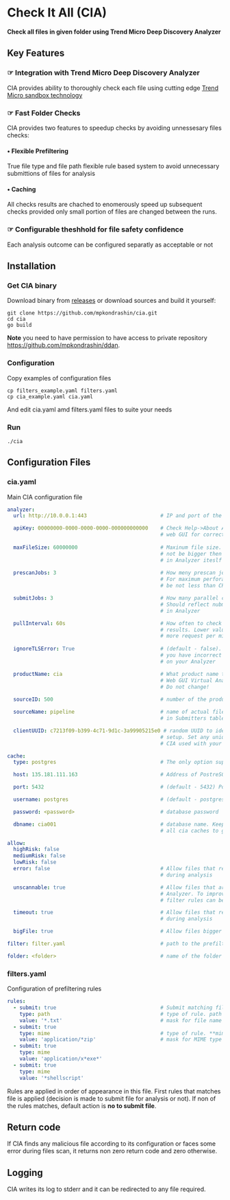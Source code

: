 # Check It All (CIA)

**Check all files in given folder using Trend Micro Deep Discovery Analyzer**

## Key Features

### &#x261E; Integration with Trend Micro Deep Discovery Analyzer

CIA provides ability to thoroughly check each file using cutting edge [Trend Micro sandbox technology](https://www.trendmicro.com/en_us/business/products/network/advanced-threat-protection/analyzer.html)

### &#x261E; Fast Folder Checks

CIA provides two features to speedup checks by avoiding unnessesary files checks:

#### &bull; Flexible Prefiltering

True file type and file path flexible rule based system to avoid unnecessary submittions of files for analysis

#### &bull; Caching

All checks results are chached to enomerously speed up subsequent checks provided only small portion of files are changed between the runs.

### &#x261E; Configurable theshhold for file safety confidence

Each analysis outcome can be configured separatly as acceptable or not


## Installation

### Get CIA binary
Download binary from [releases](https://github.com/mpkondrashin/cia/releases) or download sources and build it yourself:

```commandline
git clone https://github.com/mpkondrashin/cia.git
cd cia
go build
```
**Note** you need to have permission to have access to private repository https://github.com/mpkondrashin/ddan.

### Configuration

Copy examples of configuration files
```commandline
cp filters_example.yaml filters.yaml
cp cia_example.yaml cia.yaml
```
And edit cia.yaml amd filters.yaml files to suite your needs

### Run
```commandline
./cia
```

## Configuration Files

### cia.yaml

Main CIA configuration file

```yaml
analyzer:
  url: http://10.0.0.1:443                        # IP and port of the analyer

  apiKey: 00000000-0000-0000-0000-000000000000    # Check Help->About Analyser 
                                                  # web GUI for correct value
  
  maxFileSize: 60000000                           # Maxinum file size. It can
                                                  # not be bigger then configured
                                                  # in Analyzer iteslf
  
  prescanJobs: 3                                  # How meny prescan jobs to run.
                                                  # For maximum perforamnce should
                                                  # be not less than CPU cores

  submitJobs: 3                                   # How many parallel checks to run.
                                                  # Should reflect nubmer os sandboxes
                                                  # in Analyzer

  pullInterval: 60s                               # How often to check analyzer for
                                                  # results. Lower values will result
                                                  # more request per minute to analyzer.
  
  ignoreTLSError: True                            # (default - false). Set True if
                                                  # you have incorrect certificate set
                                                  # on your Analyzer

  productName: cia                                # What product name to display in Analyzer
                                                  # Web GUI Virtual Analyzer->Submitters.
                                                  # Do not change! 
                                                  
  sourceID: 500                                   # number of the product. Do not change!

  sourceName: pipeline                            # name of actual files source. Displaed
                                                  # in Submitters table in Analyzer GUI

  clientUUID: c7213f09-b399-4c71-9d1c-3a99905215e0 # random UUID to identify each particular
                                                  # setup. Set any unique value for each
                                                  # CIA used with your Analyzer

cache:
  type: postgres                                  # The only option supported

  host: 135.181.111.163                           # Address of PostreSQL server

  port: 5432                                      # (default - 5432) Port of PostreSQL server

  username: postgres                              # (default - postgres)

  password: <password>                            # database password

  dbname: cia001                                  # database name. Keep the same for
                                                  # all cia caches to get united cache

allow:
  highRisk: false
  mediumRisk: false
  lowRisk: false 
  error: false                                    # Allow files that resulted error
                                                  # during analysis

  unscannable: true                               # Allow files that are not supported by
                                                  # Analyzer. To improve performance
                                                  # filter rules can be used (see below)

  timeout: true                                   # Allow files that resulted timeout
                                                  # during analysis

  bigFile: true                                   # Allow files bigger then maxFileSize

filter: filter.yaml                               # path to the prefiltering rules file

folder: <folder>                                  # name of the folder to check
```
### filters.yaml

Configuration of prefiltering rules

```yaml
rules:
  - submit: true                                  # Submit matching file (true) or not (false)
    type: path                                    # type of rule. path for file path rules 
    value: '*.txt'                                # mask for file name
  - submit: true
    type: mime                                    # type of rule. **mime** for true file type rules 
    value: 'application/*zip'                     # mask for MIME type
  - submit: true
    type: mime
    value: 'application/x*exe*'
  - submit: true
    type: mime
    value: '*shellscript'	
```

Rules are applied in order of appearance in this file. First rules that matches file is applied
(decision is made to submit file for analysis or not). If non of the rules matches, default action
is **no to submit file**.

## Return code
If CIA finds any malicious file according to its configuration or faces some error during files scan, it returns non zero return code and zero otherwise.

## Logging

CIA writes its log to stderr and it can be redirected to any file required.